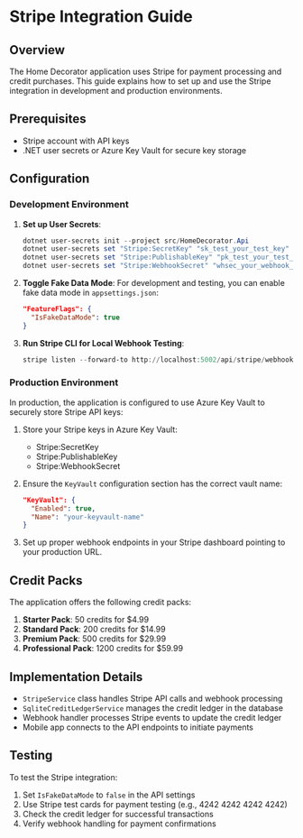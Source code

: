 # Stripe Integration Guide

## Overview

The Home Decorator application uses Stripe for payment processing and credit purchases. This guide explains how to set up and use the Stripe integration in development and production environments.

## Prerequisites

- Stripe account with API keys
- .NET user secrets or Azure Key Vault for secure key storage

## Configuration

### Development Environment

1. **Set up User Secrets**:
   ```powershell
   dotnet user-secrets init --project src/HomeDecorator.Api
   dotnet user-secrets set "Stripe:SecretKey" "sk_test_your_test_key" --project src/HomeDecorator.Api
   dotnet user-secrets set "Stripe:PublishableKey" "pk_test_your_test_key" --project src/HomeDecorator.Api
   dotnet user-secrets set "Stripe:WebhookSecret" "whsec_your_webhook_secret" --project src/HomeDecorator.Api
   ```

2. **Toggle Fake Data Mode**:
   For development and testing, you can enable fake data mode in `appsettings.json`:
   ```json
   "FeatureFlags": {
     "IsFakeDataMode": true
   }
   ```

3. **Run Stripe CLI for Local Webhook Testing**:
   ```powershell
   stripe listen --forward-to http://localhost:5002/api/stripe/webhook
   ```

### Production Environment

In production, the application is configured to use Azure Key Vault to securely store Stripe API keys:

1. Store your Stripe keys in Azure Key Vault:
   - Stripe:SecretKey
   - Stripe:PublishableKey
   - Stripe:WebhookSecret

2. Ensure the `KeyVault` configuration section has the correct vault name:
   ```json
   "KeyVault": {
     "Enabled": true,
     "Name": "your-keyvault-name"
   }
   ```

3. Set up proper webhook endpoints in your Stripe dashboard pointing to your production URL.

## Credit Packs

The application offers the following credit packs:

1. **Starter Pack**: 50 credits for $4.99
2. **Standard Pack**: 200 credits for $14.99
3. **Premium Pack**: 500 credits for $29.99
4. **Professional Pack**: 1200 credits for $59.99

## Implementation Details

- `StripeService` class handles Stripe API calls and webhook processing
- `SqliteCreditLedgerService` manages the credit ledger in the database
- Webhook handler processes Stripe events to update the credit ledger
- Mobile app connects to the API endpoints to initiate payments

## Testing

To test the Stripe integration:

1. Set `IsFakeDataMode` to `false` in the API settings
2. Use Stripe test cards for payment testing (e.g., 4242 4242 4242 4242)
3. Check the credit ledger for successful transactions
4. Verify webhook handling for payment confirmations
